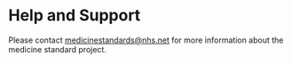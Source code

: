 # Help and Support

Please contact <a href="mailto:medicinestandards@nhs.net">medicinestandards@nhs.net</a> for more information about the medicine standard project.